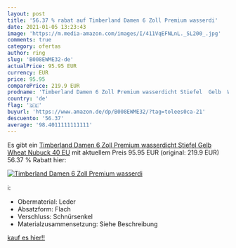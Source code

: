 ```yaml
---
layout: post
title: '56.37 % rabat auf Timberland Damen 6 Zoll Premium wasserdi'
date: 2021-01-05 13:23:43
image: 'https://m.media-amazon.com/images/I/411VqEFNLnL._SL200_.jpg'
comments: true
category: ofertas
author: ring
slug: 'B008EWME32-de'
actualPrice: 95.95 EUR
currency: EUR
price: 95.95
comparePrice: 219.9 EUR
prodname: 'Timberland Damen 6 Zoll Premium wasserdicht Stiefel  Gelb  Wheat Nubuck   40 EU'
country: 'de'
flag: '🇩🇪'
buyurl: 'https://www.amazon.de/dp/B008EWME32/?tag=tolees0ca-21'
descuento: '56.37'
average: '98.4011111111111'
---
```


Es gibt ein [Timberland Damen 6 Zoll Premium wasserdicht Stiefel  Gelb  Wheat Nubuck   40 EU](https://www.amazon.de/dp/B008EWME32/?tag=tolees0ca-21) mit aktuellem Preis 95.95 EUR (original: 219.9 EUR) 56.37 % Rabatt hier:

[![Timberland Damen 6 Zoll Premium wasserdi](https://m.media-amazon.com/images/I/411VqEFNLnL._SL200_.jpg)](https://www.amazon.de/dp/B008EWME32/?tag=tolees0ca-21)

ℹ️:

- Obermaterial: Leder
- Absatzform: Flach
- Verschluss: Schnürsenkel
- Materialzusammensetzung: Siehe Beschreibung

[kauf es hier!!](https://www.amazon.de/dp/B008EWME32/?tag=tolees0ca-21)

